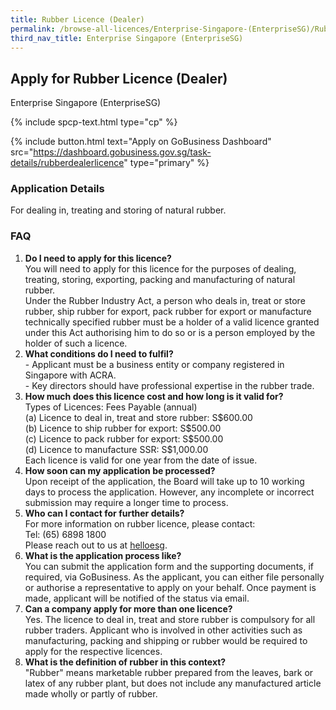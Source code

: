 ```yaml
---
title: Rubber Licence (Dealer)
permalink: /browse-all-licences/Enterprise-Singapore-(EnterpriseSG)/Rubber-Licence-(Dealer)
third_nav_title: Enterprise Singapore (EnterpriseSG)
---
```


## Apply for Rubber Licence (Dealer)

Enterprise Singapore (EnterpriseSG)

{% include spcp-text.html type="cp" %}

{% include button.html text="Apply on GoBusiness Dashboard" src="https://dashboard.gobusiness.gov.sg/task-details/rubberdealerlicence" type="primary" %}

<H3>Application Details</H3>

<p>For dealing in, treating and storing of natural rubber.</p>
<h3>FAQ</h3>
<ol>
<li><strong>Do I need to apply for this licence?</strong><br>You will need to apply for this licence for the purposes of dealing, treating, storing, exporting, packing and manufacturing of natural rubber.<br>Under the Rubber Industry Act, a person who deals in, treat or store rubber, ship rubber for export, pack rubber for export or manufacture technically specified rubber must be a holder of a valid licence granted under this Act authorising him to do so or is a person employed by the holder of such a licence.</li>
<li><strong>What conditions do I need to fulfil?</strong><br>- Applicant must be a business entity or company registered in Singapore with ACRA.<br>- Key directors should have professional expertise in the rubber trade.</li>
<li><strong>How much does this licence cost and how long is it valid for?</strong><br>Types of Licences: Fees Payable (annual)<br>(a) Licence to deal in, treat and store rubber: S$600.00<br>(b) Licence to ship rubber for export: S$500.00<br>(c) Licence to pack rubber for export: S$500.00<br>(d) Licence to manufacture SSR: S$1,000.00<br>Each licence is valid for one year from the date of issue.</li>
<li><strong>How soon can my application be processed?<br></strong>Upon receipt of the application, the Board will take up to 10 working days to process the application. However, any incomplete or incorrect submission may require a longer time to process.</li>
<li><strong>Who can I contact for further details?</strong><br>For more information on rubber licence, please contact:<br>Tel: (65) 6898 1800<br>Please reach out to us at <a href="https://go.gov.sg/helloesg" target="_blank" rel="noopener">helloesg</a>.</li>
<li><strong>What is the application process like?</strong><br>You can submit the application form and the supporting documents, if required, via GoBusiness. As the applicant, you can either file personally or authorise a representative to apply on your behalf. Once payment is made, applicant will be notified of the status via email.</li>
<li><strong>Can a company apply for more than one licence?</strong><br>Yes. The licence to deal in, treat and store rubber is compulsory for all rubber traders. Applicant who is involved in other activities such as manufacturing, packing and shipping or rubber would be required to apply for the respective licences.</li>
<li><strong>What is the definition of rubber in this context?</strong><br>"Rubber" means marketable rubber prepared from the leaves, bark or latex of any rubber plant, but does not include any manufactured article made wholly or partly of rubber.</li>
</ol>

